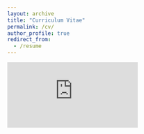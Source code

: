```yaml
---
layout: archive
title: "Curriculum Vitae"
permalink: /cv/
author_profile: true
redirect_from:
  - /resume
---
```


<embed src="https://yurunquan.github.io/files/Michael_CV.pdf" type="application/pdf" />
